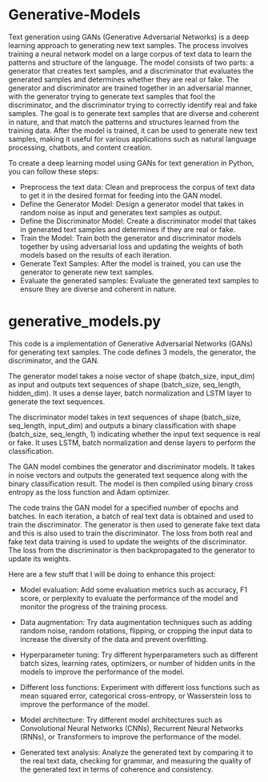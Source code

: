 # Generative-Models

Text generation using GANs (Generative Adversarial Networks) is a deep learning approach to generating new text samples. The process involves training a neural network model on a large corpus of text data to learn the patterns and structure of the language. The model consists of two parts: a generator that creates text samples, and a discriminator that evaluates the generated samples and determines whether they are real or fake. The generator and discriminator are trained together in an adversarial manner, with the generator trying to generate text samples that fool the discriminator, and the discriminator trying to correctly identify real and fake samples. The goal is to generate text samples that are diverse and coherent in nature, and that match the patterns and structures learned from the training data. After the model is trained, it can be used to generate new text samples, making it useful for various applications such as natural language processing, chatbots, and content creation.

To create a deep learning model using GANs for text generation in Python, you can follow these steps:

* Preprocess the text data: Clean and preprocess the corpus of text data to get it in the desired format for feeding into the GAN model.
* Define the Generator Model: Design a generator model that takes in random noise as input and generates text samples as output.
* Define the Discriminator Model: Create a discriminator model that takes in generated text samples and determines if they are real or fake.
* Train the Model: Train both the generator and discriminator models together by using adversarial loss and updating the weights of both models based on the results of each iteration.
* Generate Text Samples: After the model is trained, you can use the generator to generate new text samples.
* Evaluate the generated samples: Evaluate the generated text samples to ensure they are diverse and coherent in nature.

# generative_models.py

This code is a implementation of Generative Adversarial Networks (GANs) for generating text samples. The code defines 3 models, the generator, the discriminator, and the GAN.

The generator model takes a noise vector of shape (batch_size, input_dim) as input and outputs text sequences of shape (batch_size, seq_length, hidden_dim). It uses a dense layer, batch normalization and LSTM layer to generate the text sequences.

The discriminator model takes in text sequences of shape (batch_size, seq_length, input_dim) and outputs a binary classification with shape (batch_size, seq_length, 1) indicating whether the input text sequence is real or fake. It uses LSTM, batch normalization and dense layers to perform the classification.

The GAN model combines the generator and discriminator models. It takes in noise vectors and outputs the generated text sequence along with the binary classification result. The model is then compiled using binary cross entropy as the loss function and Adam optimizer.

The code trains the GAN model for a specified number of epochs and batches. In each iteration, a batch of real text data is obtained and used to train the discriminator. The generator is then used to generate fake text data and this is also used to train the discriminator. The loss from both real and fake text data training is used to update the weights of the discriminator. The loss from the discriminator is then backpropagated to the generator to update its weights.

Here are a few stuff that I will be doing to enhance this project:

* Model evaluation: Add some evaluation metrics such as accuracy, F1 score, or perplexity to evaluate the performance of the model and monitor the progress of the training process.

* Data augmentation: Try data augmentation techniques such as adding random noise, random rotations, flipping, or cropping the input data to increase the diversity of the data and prevent overfitting.

* Hyperparameter tuning: Try different hyperparameters such as different batch sizes, learning rates, optimizers, or number of hidden units in the models to improve the performance of the model.

* Different loss functions: Experiment with different loss functions such as mean squared error, categorical cross-entropy, or Wasserstein loss to improve the performance of the model.

* Model architecture: Try different model architectures such as Convolutional Neural Networks (CNNs), Recurrent Neural Networks (RNNs), or Transformers to improve the performance of the model.

* Generated text analysis: Analyze the generated text by comparing it to the real text data, checking for grammar, and measuring the quality of the generated text in terms of coherence and consistency.
